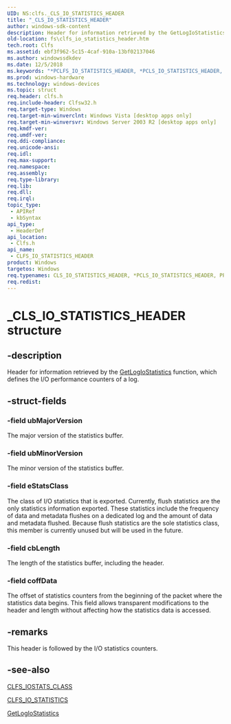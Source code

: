 ```yaml
---
UID: NS:clfs._CLS_IO_STATISTICS_HEADER
title: "_CLS_IO_STATISTICS_HEADER"
author: windows-sdk-content
description: Header for information retrieved by the GetLogIoStatistics function, which defines the I/O performance counters of a log.
old-location: fs\clfs_io_statistics_header.htm
tech.root: Clfs
ms.assetid: ebf3f962-5c15-4caf-910a-13bf02137046
ms.author: windowssdkdev
ms.date: 12/5/2018
ms.keywords: "*PCLFS_IO_STATISTICS_HEADER, *PCLS_IO_STATISTICS_HEADER, CLFS_IO_STATISTICS_HEADER, CLFS_IO_STATISTICS_HEADER structure [Files], CLS_IO_STATISTICS_HEADER, PCLFS_IO_STATISTICS_HEADER, PCLFS_IO_STATISTICS_HEADER structure pointer [Files], PPCLFS_IO_STATISTICS_HEADER, PPCLFS_IO_STATISTICS_HEADER structure pointer [Files], PPCLS_IO_STATISTICS_HEADER, _CLS_IO_STATISTICS_HEADER, clfs/PCLFS_IO_STATISTICS_HEADER, clfs/PPCLFS_IO_STATISTICS_HEADER, clfs/_CLFS_IO_STATISTICS_HEADER, fs.clfs_io_statistics_header"
ms.prod: windows-hardware
ms.technology: windows-devices
ms.topic: struct
req.header: clfs.h
req.include-header: Clfsw32.h
req.target-type: Windows
req.target-min-winverclnt: Windows Vista [desktop apps only]
req.target-min-winversvr: Windows Server 2003 R2 [desktop apps only]
req.kmdf-ver: 
req.umdf-ver: 
req.ddi-compliance: 
req.unicode-ansi: 
req.idl: 
req.max-support: 
req.namespace: 
req.assembly: 
req.type-library: 
req.lib: 
req.dll: 
req.irql: 
topic_type:
 - APIRef
 - kbSyntax
api_type:
 - HeaderDef
api_location:
 - Clfs.h
api_name:
 - CLFS_IO_STATISTICS_HEADER
product: Windows
targetos: Windows
req.typenames: CLS_IO_STATISTICS_HEADER, *PCLS_IO_STATISTICS_HEADER, PPCLS_IO_STATISTICS_HEADER
req.redist: 
---
```


# _CLS_IO_STATISTICS_HEADER structure


## -description


Header for information retrieved by the <a href="https://msdn.microsoft.com/1d4a5486-8a9e-480a-952c-12fc7386af3e">GetLogIoStatistics</a> function, which defines the I/O performance counters of a log.


## -struct-fields




### -field ubMajorVersion

The major version of the statistics buffer.


### -field ubMinorVersion

The minor version of the statistics buffer.


### -field eStatsClass

The class of I/O statistics  that is exported. Currently, flush statistics are the only statistics information exported.  These statistics  include the frequency of data and metadata flushes on a dedicated log and the amount of data and metadata flushed. Because  flush statistics are  the  sole statistics class, this member is currently unused but will be used in the future.


### -field cbLength

The length of the statistics buffer, including the header.


### -field coffData

The offset of statistics counters from the beginning of the packet where the statistics data begins.  This field allows transparent modifications to the header and length without affecting  how the statistics data is accessed. 


## -remarks



This header is followed by the I/O statistics counters.




## -see-also




<a href="https://msdn.microsoft.com/8ba1f5e4-9af3-4c8a-8b57-b6075d0560d6">CLFS_IOSTATS_CLASS</a>



<a href="https://msdn.microsoft.com/99544331-0a7c-4efd-93a7-e94011375394">CLFS_IO_STATISTICS</a>



<a href="https://msdn.microsoft.com/1d4a5486-8a9e-480a-952c-12fc7386af3e">GetLogIoStatistics</a>
 

 

